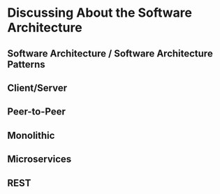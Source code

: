# Discussing About the Software Architecture

## Software Architecture / Software Architecture Patterns
## Client/Server
## Peer-to-Peer 
## Monolithic
## Microservices
## REST
